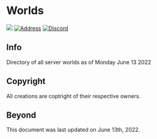 # Worlds
![](https://img.shields.io/github/issues/darkstne/worlds.svg?style=flat-square&logo=github) [![Address](https://img.shields.io/badge/ip-darkst.one-ff9500?style=flat-square)](https://darkst.one/hc/getting-started#server-basics) [![Discord](https://img.shields.io/discord/782808436118650890?color=7289DA&label=chat&logo=discord&logoColor=fff&style=flat-square)](https://darkst.one/discord)

## Info
Directory of all server worlds as of Monday June 13 2022

## Copyright
All creations are coptright of their respective owners.

## Beyond
This document was last updated on June 13th, 2022.
